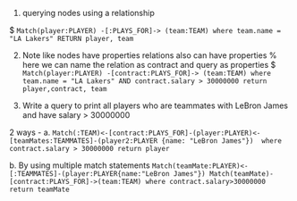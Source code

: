1. querying nodes using a relationship
<!-- this returns all players playing for LA Lakers team -->
$ `Match(player:PLAYER) -[:PLAYS_FOR]-> (team:TEAM) where team.name = "LA Lakers"
   RETURN player, team`


2. Note like nodes have properties relations also can have properties
% here we can name the relation as contract and query as properties
$ `Match(player:PLAYER) -[contract:PLAYS_FOR]-> (team:TEAM) where team.name = "LA Lakers" AND contract.salary > 30000000
   return player,contract, team`


3. Write a query to print all players who are teammates with LeBron James and have salary > 30000000 

2 ways - 
a. `Match(:TEAM)<-[contract:PLAYS_FOR]-(player:PLAYER)<-[teamMates:TEAMMATES]-(player2:PLAYER {name: "LeBron James"}) 
   where contract.salary > 30000000
   return player`

b. By using multiple match statements
    `Match(teamMate:PLAYER)<-[:TEAMMATES]-(player:PLAYER{name:"LeBron James"})
    Match(teamMate)-[contract:PLAYS_FOR]->(team:TEAM)
    where contract.salary>30000000
    return teamMate`

